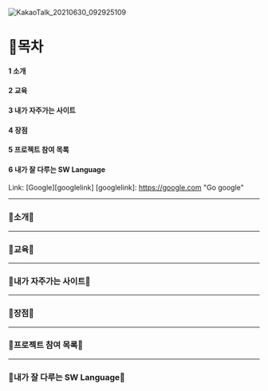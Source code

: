 ![KakaoTalk_20210630_092925109](https://user-images.githubusercontent.com/50656146/123884225-bd048580-d985-11eb-88e5-eedbdee5f793.jpg)

# 💜목차

#### 1 소개
#### 2 교육
#### 3 내가 자주가는 사이트
#### 4 장점
#### 5 프로젝트 참여 목록
#### 6 내가 잘 다루는 SW Language

Link: [Google][googlelink]
[googlelink]: https://google.com "Go google"

***

### 💜소개💜

***

### 💜교육💜

***

### 💜내가 자주가는 사이트💜

***

### 💜장점💜

***

### 💜프로젝트 참여 목록💜

***

### 💜내가 잘 다루는 SW Language💜
